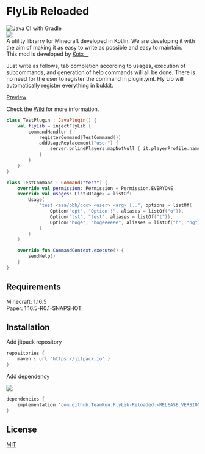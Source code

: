 # FlyLib Reloaded

![Java CI with Gradle](https://github.com/TeamKun/FlyLib-Reloaded/workflows/Java%20CI%20with%20Gradle/badge.svg)  
[![](https://jitpack.io/v/TeamKun/FlyLib-Reloaded.svg)](https://jitpack.io/#TeamKun/FlyLib-Reloaded)  
A utility librarry for Minecraft developed in Kotlin. We are developing it with the aim of making it as easy to write as
possible and easy to maintain.  
This mod is developed by [Kotx\_\_](https://twitter.com/kotx__)

Just write as follows, tab completion according to usages, execution of subcommands, and generation of help commands
will all be done. There is no need for the user to register the command in plugin.yml. Fly Lib will automatically
register everything in bukkit.

[Preview](https://imgur.com/Wy5yUvI)

Check the [Wiki](https://github.com/TeamKun/FlyLib-Reloaded/wiki/FlyLib-Reloaded-Docs:-Welcome) for more information.

```kotlin
class TestPlugin : JavaPlugin() {
    val flyLib = injectFlyLib {
        commandHandler {
            registerCommand(TestCommand())
            addUsageReplacement("user") {
                server.onlinePlayers.mapNotNull { it.playerProfile.name }
            }
        }
    }
}

class TestCommand : Command("test") {
    override val permission: Permission = Permission.EVERYONE
    override val usages: List<Usage> = listOf(
        Usage(
            "test <aaa/bbb/ccc> <user> <arg> [..", options = listOf(
                Option("opt", "Option!!", aliases = listOf("o")),
                Option("tst", "test", aliases = listOf("t")),
                Option("hoge", "hogeeeeee", aliases = listOf("h", "hg")),
            )
        )
    )

    override fun CommandContext.execute() {
        sendHelp()
    }
}
```

## Requirements

Minecraft: 1.16.5  
Paper: 1.16.5-R0.1-SNAPSHOT

## Installation

Add jitpack repository

```gradle
repositories {
    maven { url 'https://jitpack.io' }
}
```

Add dependency

[![](https://jitpack.io/v/TeamKun/FlyLib-Reloaded.svg)](https://jitpack.io/#TeamKun/FlyLib-Reloaded)

```gradle
dependencies {
    implementation 'com.github.TeamKun:FlyLib-Reloaded:<RELEASE_VERSION>'
}
```

## License

[MIT](https://github.com/TeamKun/FlyLib-Reloaded/blob/master/LICENSE)
